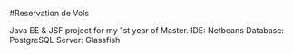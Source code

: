 #Reservation de Vols

Java EE & JSF project for my 1st year of Master.
IDE: Netbeans
Database: PostgreSQL
Server: Glassfish


